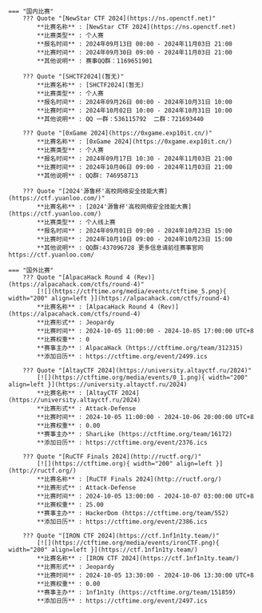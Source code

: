     === "国内比赛"
        ??? Quote "[NewStar CTF 2024](https://ns.openctf.net)"  
            **比赛名称** : [NewStar CTF 2024](https://ns.openctf.net)  
            **比赛类型** : 个人赛  
            **报名时间** : 2024年09月13日 00:00 - 2024年11月03日 21:00  
            **比赛时间** : 2024年09月30日 09:00 - 2024年11月03日 21:00  
            **其他说明** : 赛事QQ群：1169651901  
            
        ??? Quote "[SHCTF2024](暂无)"  
            **比赛名称** : [SHCTF2024](暂无)  
            **比赛类型** : 个人赛  
            **报名时间** : 2024年09月26日 00:00 - 2024年10月31日 10:00  
            **比赛时间** : 2024年10月02日 10:00 - 2024年10月31日 10:00  
            **其他说明** : QQ 一群：536115792  二群：721693440  
            
        ??? Quote "[0xGame 2024](https://0xgame.exp10it.cn/)"  
            **比赛名称** : [0xGame 2024](https://0xgame.exp10it.cn/)  
            **比赛类型** : 个人赛  
            **报名时间** : 2024年09月17日 10:30 - 2024年11月03日 21:00  
            **比赛时间** : 2024年10月06日 09:00 - 2024年11月03日 21:00  
            **其他说明** : QQ群: 746958713  
            
        ??? Quote "[2024'源鲁杯'高校网络安全技能大赛](https://ctf.yuanloo.com/)"  
            **比赛名称** : [2024'源鲁杯'高校网络安全技能大赛](https://ctf.yuanloo.com/)  
            **比赛类型** : 个人线上赛  
            **报名时间** : 2024年09月01日 09:00 - 2024年10月23日 15:00  
            **比赛时间** : 2024年10月10日 09:00 - 2024年10月23日 15:00  
            **其他说明** : QQ群:437096728 更多信息请前往赛事官网 https://ctf.yuanloo.com/  
                
    === "国外比赛"
        ??? Quote "[AlpacaHack Round 4 (Rev)](https://alpacahack.com/ctfs/round-4)"  
            [![](https://ctftime.org/media/events/ctftime_5.png){ width="200" align=left }](https://alpacahack.com/ctfs/round-4)  
            **比赛名称** : [AlpacaHack Round 4 (Rev)](https://alpacahack.com/ctfs/round-4)  
            **比赛形式** : Jeopardy  
            **比赛时间** : 2024-10-05 11:00:00 - 2024-10-05 17:00:00 UTC+8  
            **比赛权重** : 0  
            **赛事主办** : AlpacaHack (https://ctftime.org/team/312315)  
            **添加日历** : https://ctftime.org/event/2499.ics  
            
        ??? Quote "[AltayCTF 2024](https://university.altayctf.ru/2024)"  
            [![](https://ctftime.org/media/events/0_1.png){ width="200" align=left }](https://university.altayctf.ru/2024)  
            **比赛名称** : [AltayCTF 2024](https://university.altayctf.ru/2024)  
            **比赛形式** : Attack-Defense  
            **比赛时间** : 2024-10-05 11:00:00 - 2024-10-06 20:00:00 UTC+8  
            **比赛权重** : 0.00  
            **赛事主办** : SharLike (https://ctftime.org/team/16172)  
            **添加日历** : https://ctftime.org/event/2376.ics  
            
        ??? Quote "[RuCTF Finals 2024](http://ructf.org/)"  
            [![](https://ctftime.org){ width="200" align=left }](http://ructf.org/)  
            **比赛名称** : [RuCTF Finals 2024](http://ructf.org/)  
            **比赛形式** : Attack-Defense  
            **比赛时间** : 2024-10-05 13:00:00 - 2024-10-07 03:00:00 UTC+8  
            **比赛权重** : 25.00  
            **赛事主办** : HackerDom (https://ctftime.org/team/552)  
            **添加日历** : https://ctftime.org/event/2386.ics  
            
        ??? Quote "[IRON CTF 2024](https://ctf.1nf1n1ty.team/)"  
            [![](https://ctftime.org/media/events/ironCTF.png){ width="200" align=left }](https://ctf.1nf1n1ty.team/)  
            **比赛名称** : [IRON CTF 2024](https://ctf.1nf1n1ty.team/)  
            **比赛形式** : Jeopardy  
            **比赛时间** : 2024-10-05 13:30:00 - 2024-10-06 13:30:00 UTC+8  
            **比赛权重** : 0.00  
            **赛事主办** : 1nf1n1ty (https://ctftime.org/team/151859)  
            **添加日历** : https://ctftime.org/event/2497.ics  
            